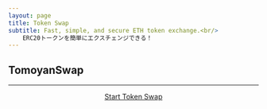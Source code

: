 ```yaml
---
layout: page
title: Token Swap
subtitle: Fast, simple, and secure ETH token exchange.<br/>
    ERC20トークンを簡単にエクスチェンジできる！
---
```


<h2>TomoyanSwap</h2><hr/>
<center>
    <!-- This is the 'Swap tokens' button, place it anywhere on your webpage -->
    <a href='https://widget.kyber.network/v0.7.5/?type=swap&mode=popup&lang=en&defaultPair=ETH_DAI&callback=https%3A%2F%2Fkyberpay-sample.knstats.com%2Fcallback&paramForwarding=true&network=mainnet&commissionId=0xb254cEEE734F3B3372fb43359294C54391a66f2E&theme=theme-ocean'
    class='kyber-widget-button theme-ocean theme-supported' name='KyberWidget - Powered by KyberNetwork' title='Pay with tokens'
    target='_blank'>Start Token Swap</a>
</center>

